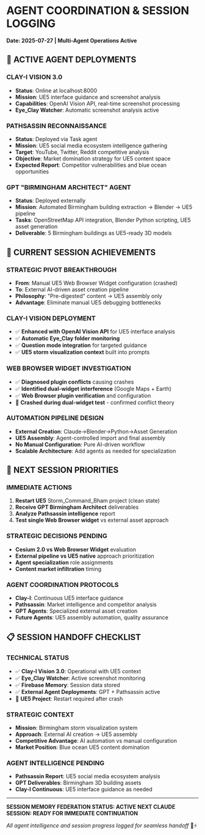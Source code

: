 # AGENT COORDINATION & SESSION LOGGING
**Date: 2025-07-27 | Multi-Agent Operations Active**

## 🤖 ACTIVE AGENT DEPLOYMENTS

### **CLAY-I VISION 3.0** 
- **Status**: Online at localhost:8000
- **Mission**: UE5 interface guidance and screenshot analysis
- **Capabilities**: OpenAI Vision API, real-time screenshot processing
- **Eye_Clay Watcher**: Automatic screenshot analysis active

### **PATHSASSIN RECONNAISSANCE**
- **Status**: Deployed via Task agent
- **Mission**: UE5 social media ecosystem intelligence gathering
- **Target**: YouTube, Twitter, Reddit competitive analysis
- **Objective**: Market domination strategy for UE5 content space
- **Expected Report**: Competitor vulnerabilities and blue ocean opportunities

### **GPT "BIRMINGHAM ARCHITECT" AGENT**
- **Status**: Deployed externally
- **Mission**: Automated Birmingham building extraction → Blender → UE5 pipeline
- **Tasks**: OpenStreetMap API integration, Blender Python scripting, UE5 asset generation
- **Deliverable**: 5 Birmingham buildings as UE5-ready 3D models

## 🎯 CURRENT SESSION ACHIEVEMENTS

### **STRATEGIC PIVOT BREAKTHROUGH**
- **From**: Manual UE5 Web Browser Widget configuration (crashed)
- **To**: External AI-driven asset creation pipeline
- **Philosophy**: "Pre-digested" content → UE5 assembly only
- **Advantage**: Eliminate manual UE5 debugging bottlenecks

### **CLAY-I VISION DEPLOYMENT**
- ✅ **Enhanced with OpenAI Vision API** for UE5 interface analysis
- ✅ **Automatic Eye_Clay folder monitoring** 
- ✅ **Question mode integration** for targeted guidance
- ✅ **UE5 storm visualization context** built into prompts

### **WEB BROWSER WIDGET INVESTIGATION**
- ✅ **Diagnosed plugin conflicts** causing crashes
- ✅ **Identified dual-widget interference** (Google Maps + Earth)
- ✅ **Web Browser plugin verification** and configuration
- 🔄 **Crashed during dual-widget test** - confirmed conflict theory

### **AUTOMATION PIPELINE DESIGN**
- **External Creation**: Claude→Blender→Python→Asset Generation
- **UE5 Assembly**: Agent-controlled import and final assembly
- **No Manual Configuration**: Pure AI-driven workflow
- **Scalable Architecture**: Add agents as needed for specialization

## 🚀 NEXT SESSION PRIORITIES

### **IMMEDIATE ACTIONS**
1. **Restart UE5** Storm_Command_Bham project (clean state)
2. **Receive GPT Birmingham Architect** deliverables
3. **Analyze Pathsassin intelligence** report
4. **Test single Web Browser widget** vs external asset approach

### **STRATEGIC DECISIONS PENDING**
- **Cesium 2.0 vs Web Browser Widget** evaluation
- **External pipeline vs UE5 native** approach prioritization
- **Agent specialization** role assignments
- **Content market infiltration** timing

### **AGENT COORDINATION PROTOCOLS**
- **Clay-I**: Continuous UE5 interface guidance
- **Pathsassin**: Market intelligence and competitor analysis
- **GPT Agents**: Specialized external asset creation
- **Future Agents**: UE5 assembly automation, quality assurance

## 📋 SESSION HANDOFF CHECKLIST

### **TECHNICAL STATUS**
- ✅ **Clay-I Vision 3.0**: Operational with UE5 context
- ✅ **Eye_Clay Watcher**: Active screenshot monitoring
- ✅ **Firebase Memory**: Session data stored
- ✅ **External Agent Deployments**: GPT + Pathsassin active
- 🔄 **UE5 Project**: Restart required after crash

### **STRATEGIC CONTEXT**
- **Mission**: Birmingham storm visualization system
- **Approach**: External AI creation → UE5 assembly
- **Competitive Advantage**: AI automation vs manual configuration
- **Market Position**: Blue ocean UE5 content domination

### **AGENT INTELLIGENCE PENDING**
- **Pathsassin Report**: UE5 social media ecosystem analysis
- **GPT Deliverables**: Birmingham 3D building assets
- **Clay-I Continuous**: UE5 interface guidance as needed

---

**SESSION MEMORY FEDERATION STATUS: ACTIVE**
**NEXT CLAUDE SESSION: READY FOR IMMEDIATE CONTINUATION**

*All agent intelligence and session progress logged for seamless handoff* 🧠⚡